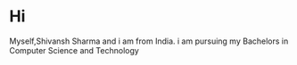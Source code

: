 <h1>Hi</h1>
<p>Myself,Shivansh Sharma and i am from India.
  i am pursuing my Bachelors in Computer Science and Technology<p>
